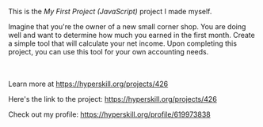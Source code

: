 This is the *My First Project (JavaScript)* project I made myself.


<p>Imagine that you're the owner of a new small corner shop. You are doing well and want to determine how much you earned in the first month. Create a simple tool that will calculate your net income. Upon completing this project, you can use this tool for your own accounting needs.</p><br/><br/>Learn more at <a href="https://hyperskill.org/projects/426?utm_source=ide&utm_medium=ide&utm_campaign=ide&utm_content=project-card">https://hyperskill.org/projects/426</a>

Here's the link to the project: https://hyperskill.org/projects/426

Check out my profile: https://hyperskill.org/profile/619973838
